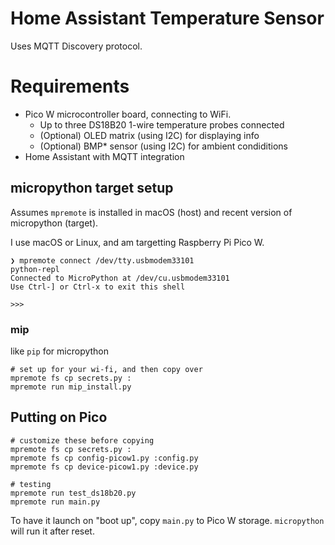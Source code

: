 # Home Assistant Temperature Sensor

Uses MQTT Discovery protocol.

# Requirements

 - Pico W microcontroller board, connecting to WiFi.
   - Up to three DS18B20 1-wire temperature probes connected
   - (Optional) OLED matrix (using I2C) for displaying info
   - (Optional) BMP* sensor (using I2C) for ambient condiditions
 - Home Assistant with MQTT integration


## micropython target setup

Assumes `mpremote` is installed in macOS (host) and recent version of micropython (target).

I use macOS or Linux, and am targetting Raspberry Pi Pico W.


```shell
❯ mpremote connect /dev/tty.usbmodem33101
python-repl
Connected to MicroPython at /dev/cu.usbmodem33101
Use Ctrl-] or Ctrl-x to exit this shell

>>>
```

### mip

like `pip` for micropython

```shell
# set up for your wi-fi, and then copy over
mpremote fs cp secrets.py :
mpremote run mip_install.py
```


## Putting on Pico


```shell
# customize these before copying
mpremote fs cp secrets.py :
mpremote fs cp config-picow1.py :config.py
mpremote fs cp device-picow1.py :device.py

# testing
mpremote run test_ds18b20.py
mpremote run main.py
```


To have it launch on "boot up", copy `main.py` to Pico W storage. `micropython` will run it after reset.
